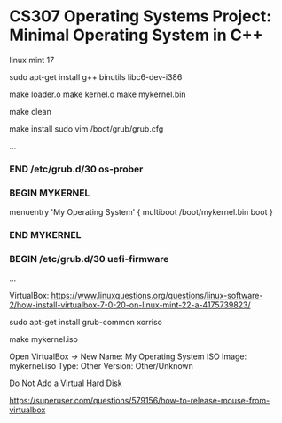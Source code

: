 # CS307 Operating Systems Project: Minimal Operating System in C++

linux mint 17

sudo apt-get install g++ binutils libc6-dev-i386

make loader.o
make kernel.o
make mykernel.bin

make clean

make install
sudo vim /boot/grub/grub.cfg

...
### END /etc/grub.d/30 os-prober ###


### BEGIN MYKERNEL ###

menuentry 'My Operating System' {
  multiboot /boot/mykernel.bin
  boot
}

### END MYKERNEL ###


### BEGIN /etc/grub.d/30 uefi-firmware ###
...

VirtualBox:
https://www.linuxquestions.org/questions/linux-software-2/how-install-virtualbox-7-0-20-on-linux-mint-22-a-4175739823/

sudo apt-get install grub-common xorriso

make mykernel.iso

Open VirtualBox -> New
Name: My Operating System
ISO Image: mykernel.iso
Type: Other
Version: Other/Unknown

Do Not Add a Virtual Hard Disk

https://superuser.com/questions/579156/how-to-release-mouse-from-virtualbox



